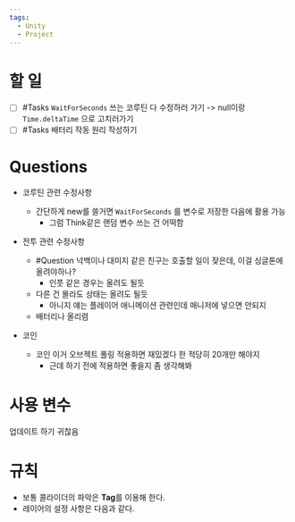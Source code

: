 ```yaml
---
tags:
  - Unity
  - Project
---
```

# 할 일

- [ ] #Tasks `WaitForSeconds` 쓰는 코루틴 다 수정하러 가기 -> null이랑 `Time.deltaTime` 으로 고치러가기
- [ ] #Tasks 배터리 작동 원리 작성하기
# Questions

- 코루틴 관련 수정사항
	- 간단하게 new를 쓸거면 `WaitForSeconds` 를 변수로 저장한 다음에 활용 가능
		- 그럼 Think같은 랜덤 변수 쓰는 건 어떡함

- 전투 관련 수정사항
	- #Question 넉백이나 대미지 같은 친구는 호출할 일이 잦은데, 이걸 싱글톤에 올려야하나?
		- 인풋 같은 경우는 올려도 될듯
	- 다른 건 몰라도 상태는 올려도 될듯
		- 아니지 얘는 플레이어 애니메이션 관련인데 매니저에 넣으면 안되지
	- 배터리나 올리렴

- 코인
	- 코인 이거 오브젝트 풀링 적용하면 재밌겠다 한 적당히 20개만 해야지
		- 근데 하기 전에 적용하면 좋을지 좀 생각해봐

# 사용 변수

업데이트 하기 귀찮음

# 규칙

- 보통 콜라이더의 파악은 **Tag**를 이용해 한다.
- 레이어의 설정 사항은 다음과 같다.